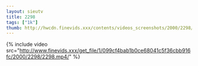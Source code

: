 ```yaml
--- 
layout: sieutv
title: 2298
tags: ["1k"]
thumb: http://hwcdn.finevids.xxx/contents/videos_screenshots/2000/2298/preview.mp4.jpg
---
```

{% include video src="http://www.finevids.xxx/get_file/1/099cf4bab1b0ce68041c5f36cbb916fc/2000/2298/2298.mp4/" %} 
